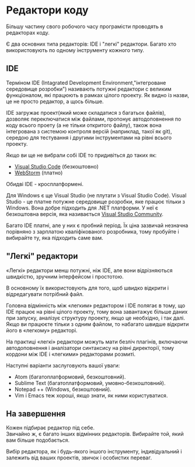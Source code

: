# **Редактори коду**
Більшу частину свого робочого часу програмісти проводять в редакторах коду.

Є два основних типа редакторів: IDE і "легкі" редактори. Багато хто використовують по одному інструменту кожного типу.
## **IDE**
Терміном IDE (Intagrated Development Environment,"інтегроване середовище розробки") називають потужні редактори с великим функціоналом, які працюють в рамках цілого проекту. Як видно із назви, це не просто редактор, а щось більше.

IDE загружає проект(який може складатися з багатьох файлів), дозволяє переключатися між файлами, пропонує автодоповнення по коду всього проету (а не тільки откритого файлу), також вона інтегрована з системою контроля версій (наприклад, такої як git), середою для тестування і другими інструментами на рівні всього проекту.

Якщо ви ще не вибрали собі IDE то придивіться до таких як:   
* [Visual Studio Code](https://visualstudio.microsoft.com/ru/) (безкоштовно)
* [WebStorm](https://www.jetbrains.com/ru-ru/webstorm/) (платно)

Обидві IDE - кросплатформені.

Для Windows є ще Visual Studio (не плутати з Visual Studio Code). Visual Studio - це платне потужне середовище розробки, яке працює тільки з Windows. Вона добре підходить для .NET платформи. У неї є безкоштовна версія, яка називається [Visual Studio Community](https://visualstudio.microsoft.com/ru/vs/community/).

Багато IDE платні, але у них є пробний період. Їх ціна зазвичай незначна порівняно з зарплатою кваліфікованого розробника, тому пробуйте і вибирайте ту, яка підходить саме вам.

## **"Легкі" редактори**
«Легкі» редактори менш потужні, ніж IDE, але вони відрізняються швидкістю, зручним інтерфейсом і простотою.

В основному їх використовують для того, щоб швидко відкрити і відредагувати потрібний файл.

Головна відмінність між «легким» редактором і IDE полягає в тому, що IDE працює на рівні цілого проекту, тому вона завантажує більше даних при запуску, аналізує структуру проекту, якщо це необхідно, і так далі. Якщо ви працюєте тільки з одним файлом, то набагато швидше відкрити його в «легкому» редакторі.

На практиці «легкі» редактори можуть мати безліч плагінів, включаючи автодоповнення і аналізатори синтаксису на рівні директорії, тому кордони між IDE і «легкими» редакторами розмиті.

Наступні варіанти заслуговують вашої уваги:

* Atom (багатоплатформовий, безкоштовний).
* Sublime Text (багатоплатформовий, умовно-безкоштовний).
* Notepad ++ (Windows, безкоштовний).
* Vim і Emacs теж хороші, якщо знати, як ними користуватися.

## **На завершення**
Кожен підбирає редактор під себе.  
Звичайно ж, є багато інших відмінних редакторів. Вибирайте той, який вам більше подобається.

Вибір редактора, як і будь-якого іншого інструменту, індивідуальний і залежить від ваших проектів, звичок і особистих переваг.
